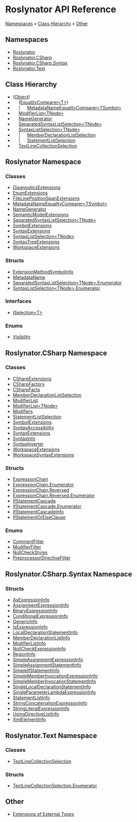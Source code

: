 # Roslynator API Reference

[Namespaces](#namespaces) &#x2022; [Class Hierarchy](#class-hierarchy) &#x2022; [Other](#other)

## Namespaces

* [Roslynator](Roslynator/README.md)
* [Roslynator.CSharp](Roslynator/CSharp/README.md)
* [Roslynator.CSharp.Syntax](Roslynator/CSharp/Syntax/README.md)
* [Roslynator.Text](Roslynator/Text/README.md)

## Class Hierarchy

* \([Object](https://docs.microsoft.com/en-us/dotnet/api/system.object)\)
* &emsp; \([EqualityComparer\<T>](https://docs.microsoft.com/en-us/dotnet/api/system.collections.generic.equalitycomparer-1)\)
* &emsp; \| &emsp; [MetadataNameEqualityComparer\<TSymbol>](Roslynator/MetadataNameEqualityComparer-1/README.md)
* &emsp; [ModifierList\<TNode>](Roslynator/CSharp/ModifierList-1/README.md)
* &emsp; [NameGenerator](Roslynator/NameGenerator/README.md)
* &emsp; [SeparatedSyntaxListSelection\<TNode>](Roslynator/SeparatedSyntaxListSelection-1/README.md)
* &emsp; [SyntaxListSelection\<TNode>](Roslynator/SyntaxListSelection-1/README.md)
* &emsp; \| &emsp; [MemberDeclarationListSelection](Roslynator/CSharp/MemberDeclarationListSelection/README.md)
* &emsp; \| &emsp; [StatementListSelection](Roslynator/CSharp/StatementListSelection/README.md)
* &emsp; [TextLineCollectionSelection](Roslynator/Text/TextLineCollectionSelection/README.md)

## Roslynator Namespace

### Classes

* [DiagnosticsExtensions](Roslynator/DiagnosticsExtensions/README.md)
* [EnumExtensions](Roslynator/EnumExtensions/README.md)
* [FileLinePositionSpanExtensions](Roslynator/FileLinePositionSpanExtensions/README.md)
* [MetadataNameEqualityComparer\<TSymbol>](Roslynator/MetadataNameEqualityComparer-1/README.md)
* [NameGenerator](Roslynator/NameGenerator/README.md)
* [SemanticModelExtensions](Roslynator/SemanticModelExtensions/README.md)
* [SeparatedSyntaxListSelection\<TNode>](Roslynator/SeparatedSyntaxListSelection-1/README.md)
* [SymbolExtensions](Roslynator/SymbolExtensions/README.md)
* [SyntaxExtensions](Roslynator/SyntaxExtensions/README.md)
* [SyntaxListSelection\<TNode>](Roslynator/SyntaxListSelection-1/README.md)
* [SyntaxTreeExtensions](Roslynator/SyntaxTreeExtensions/README.md)
* [WorkspaceExtensions](Roslynator/WorkspaceExtensions/README.md)

### Structs

* [ExtensionMethodSymbolInfo](Roslynator/ExtensionMethodSymbolInfo/README.md)
* [MetadataName](Roslynator/MetadataName/README.md)
* [SeparatedSyntaxListSelection\<TNode>.Enumerator](Roslynator/SeparatedSyntaxListSelection-1/Enumerator/README.md)
* [SyntaxListSelection\<TNode>.Enumerator](Roslynator/SyntaxListSelection-1/Enumerator/README.md)

### Interfaces

* [ISelection\<T>](Roslynator/ISelection-1/README.md)

### Enums

* [Visibility](Roslynator/Visibility/README.md)

## Roslynator\.CSharp Namespace

### Classes

* [CSharpExtensions](Roslynator/CSharp/CSharpExtensions/README.md)
* [CSharpFactory](Roslynator/CSharp/CSharpFactory/README.md)
* [CSharpFacts](Roslynator/CSharp/CSharpFacts/README.md)
* [MemberDeclarationListSelection](Roslynator/CSharp/MemberDeclarationListSelection/README.md)
* [ModifierList](Roslynator/CSharp/ModifierList/README.md)
* [ModifierList\<TNode>](Roslynator/CSharp/ModifierList-1/README.md)
* [Modifiers](Roslynator/CSharp/Modifiers/README.md)
* [StatementListSelection](Roslynator/CSharp/StatementListSelection/README.md)
* [SymbolExtensions](Roslynator/CSharp/SymbolExtensions/README.md)
* [SyntaxAccessibility](Roslynator/CSharp/SyntaxAccessibility/README.md)
* [SyntaxExtensions](Roslynator/CSharp/SyntaxExtensions/README.md)
* [SyntaxInfo](Roslynator/CSharp/SyntaxInfo/README.md)
* [SyntaxInverter](Roslynator/CSharp/SyntaxInverter/README.md)
* [WorkspaceExtensions](Roslynator/CSharp/WorkspaceExtensions/README.md)
* [WorkspaceSyntaxExtensions](Roslynator/CSharp/WorkspaceSyntaxExtensions/README.md)

### Structs

* [ExpressionChain](Roslynator/CSharp/ExpressionChain/README.md)
* [ExpressionChain.Enumerator](Roslynator/CSharp/ExpressionChain/Enumerator/README.md)
* [ExpressionChain.Reversed](Roslynator/CSharp/ExpressionChain/Reversed/README.md)
* [ExpressionChain.Reversed.Enumerator](Roslynator/CSharp/ExpressionChain/Reversed/Enumerator/README.md)
* [IfStatementCascade](Roslynator/CSharp/IfStatementCascade/README.md)
* [IfStatementCascade.Enumerator](Roslynator/CSharp/IfStatementCascade/Enumerator/README.md)
* [IfStatementCascadeInfo](Roslynator/CSharp/IfStatementCascadeInfo/README.md)
* [IfStatementOrElseClause](Roslynator/CSharp/IfStatementOrElseClause/README.md)

### Enums

* [CommentFilter](Roslynator/CSharp/CommentFilter/README.md)
* [ModifierFilter](Roslynator/CSharp/ModifierFilter/README.md)
* [NullCheckStyles](Roslynator/CSharp/NullCheckStyles/README.md)
* [PreprocessorDirectiveFilter](Roslynator/CSharp/PreprocessorDirectiveFilter/README.md)

## Roslynator\.CSharp\.Syntax Namespace

### Structs

* [AsExpressionInfo](Roslynator/CSharp/Syntax/AsExpressionInfo/README.md)
* [AssignmentExpressionInfo](Roslynator/CSharp/Syntax/AssignmentExpressionInfo/README.md)
* [BinaryExpressionInfo](Roslynator/CSharp/Syntax/BinaryExpressionInfo/README.md)
* [ConditionalExpressionInfo](Roslynator/CSharp/Syntax/ConditionalExpressionInfo/README.md)
* [GenericInfo](Roslynator/CSharp/Syntax/GenericInfo/README.md)
* [IsExpressionInfo](Roslynator/CSharp/Syntax/IsExpressionInfo/README.md)
* [LocalDeclarationStatementInfo](Roslynator/CSharp/Syntax/LocalDeclarationStatementInfo/README.md)
* [MemberDeclarationListInfo](Roslynator/CSharp/Syntax/MemberDeclarationListInfo/README.md)
* [ModifierListInfo](Roslynator/CSharp/Syntax/ModifierListInfo/README.md)
* [NullCheckExpressionInfo](Roslynator/CSharp/Syntax/NullCheckExpressionInfo/README.md)
* [RegionInfo](Roslynator/CSharp/Syntax/RegionInfo/README.md)
* [SimpleAssignmentExpressionInfo](Roslynator/CSharp/Syntax/SimpleAssignmentExpressionInfo/README.md)
* [SimpleAssignmentStatementInfo](Roslynator/CSharp/Syntax/SimpleAssignmentStatementInfo/README.md)
* [SimpleIfStatementInfo](Roslynator/CSharp/Syntax/SimpleIfStatementInfo/README.md)
* [SimpleMemberInvocationExpressionInfo](Roslynator/CSharp/Syntax/SimpleMemberInvocationExpressionInfo/README.md)
* [SimpleMemberInvocationStatementInfo](Roslynator/CSharp/Syntax/SimpleMemberInvocationStatementInfo/README.md)
* [SingleLocalDeclarationStatementInfo](Roslynator/CSharp/Syntax/SingleLocalDeclarationStatementInfo/README.md)
* [SingleParameterLambdaExpressionInfo](Roslynator/CSharp/Syntax/SingleParameterLambdaExpressionInfo/README.md)
* [StatementListInfo](Roslynator/CSharp/Syntax/StatementListInfo/README.md)
* [StringConcatenationExpressionInfo](Roslynator/CSharp/Syntax/StringConcatenationExpressionInfo/README.md)
* [StringLiteralExpressionInfo](Roslynator/CSharp/Syntax/StringLiteralExpressionInfo/README.md)
* [UsingDirectiveListInfo](Roslynator/CSharp/Syntax/UsingDirectiveListInfo/README.md)
* [XmlElementInfo](Roslynator/CSharp/Syntax/XmlElementInfo/README.md)

## Roslynator\.Text Namespace

### Classes

* [TextLineCollectionSelection](Roslynator/Text/TextLineCollectionSelection/README.md)

### Structs

* [TextLineCollectionSelection.Enumerator](Roslynator/Text/TextLineCollectionSelection/Enumerator/README.md)

## Other

* [Extensions of External Types](_Extensions.md)
